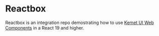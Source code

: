 # Reactbox

Reactbox is an integration repo demostrating how to use [Kemet UI Web Components](https://kemet.dev) in a React 19 and higher.
